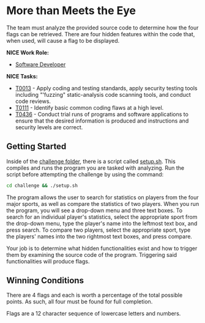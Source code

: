 # More than Meets the Eye

The team must analyze the provided source code to determine how the four flags can be retrieved.
There are four hidden features within the code that, when used, will cause a flag to be displayed.

**NICE Work Role:** 

- [Software Developer](https://niccs.cisa.gov/workforce-development/nice-framework)

**NICE Tasks:**

- [T0013](https://niccs.cisa.gov/workforce-development/nice-framework) - Apply coding and testing standards, apply security testing tools including \"'fuzzing\" static-analysis code scanning tools, and conduct code reviews.  
- [T0111](https://niccs.cisa.gov/workforce-development/nice-framework) - Identify basic common coding flaws at a high level.  
- [T0436](https://niccs.cisa.gov/workforce-development/nice-framework) - Conduct trial runs of programs and software applications to ensure that the desired information is produced and instructions and security levels are correct. 

## Getting Started

Inside of the [challenge folder](challenge), there is a script called [setup.sh](challenge/setup.sh). This compiles and runs the program you are tasked with analyzing. Run the script before attempting the challenge by using the command: 

```bash
cd challenge && ./setup.sh
```

The program allows the user to search for statistics on players from the four major sports, as well as compare the statistics of two players. When you run the program, you will see a drop-down menu and three text boxes. To search for an individual player's statistics, select the appropriate sport from the drop-down menu, type the player's name into the leftmost text box, and press search. To compare two players, select the appropriate sport, type the players' names into the two rightmost text boxes, and press compare.

Your job is to determine what hidden functionalities exist and how to trigger them by examining the source code of the program. Triggering said functionalities will produce flags.


## Winning Conditions

There are 4 flags and each is worth a percentage of the total possible points. As such, all four must be found for full completion.

Flags are a 12 character sequence of lowercase letters and numbers.
